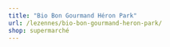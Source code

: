 ```yaml
---
title: "Bio Bon Gourmand Héron Park"
url: /lezennes/bio-bon-gourmand-heron-park/
shop: supermarché
---
```

